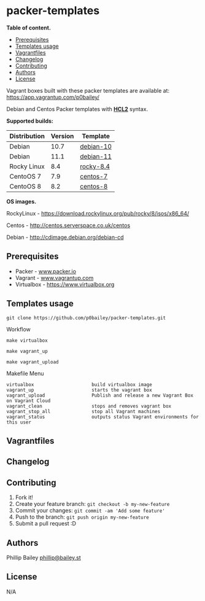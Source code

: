 # packer-templates

**Table of content.**

<!-- toc -->

- [Prerequisites](#prerequisites)
- [Templates usage](#templates-usage)
- [Vagrantfiles](#vagrantfiles)
- [Changelog](#changelog)
- [Contributing](#contributing)
- [Authors](#authors)
- [License](#license)

<!-- tocstop -->

Vagrant boxes built with these packer templates are available at: https://app.vagrantup.com/p0bailey/


Debian and  Centos Packer templates with **[HCL2](https://bailey.st/2020/11/01/packer-virtualbox-builder-from-json-to-hcl.html)** syntax.

**Supported builds:**


|  Distribution | Version  | Template   |
|---|---|---|
| Debian  |   10.7|  [debian-10](debian-10)   |
| Debian   | 11.1  |  [debian-11](debian-11) |
|Rocky Linux   | 8.4  | [rocky-8.4](rocky-8.4)  |
|  CentoOS 7 | 7.9 |  [centos-7](centos-7)   |
|  CentoOS 8 | 8.2 |  [centos-8](centos-8)   |


**OS images.**

RockyLinux - https://download.rockylinux.org/pub/rocky/8/isos/x86_64/

Centos - http://centos.serverspace.co.uk/centos

Debian - http://cdimage.debian.org/debian-cd

## Prerequisites

* Packer - www.packer.io
* Vagrant - www.vagrantup.com
* Virtualbox - https://www.virtualbox.org

## Templates usage

`git clone https://github.com/p0bailey/packer-templates.git`

Workflow

`make virtualbox`

`make vagrant_up`

`make vagrant_upload`


Makefile Menu
```
virtualbox                     build virtualbox image
vagrant_up                     starts the vagrant box
vagrant_upload                 Publish and release a new Vagrant Box on Vagrant Cloud
vagrant_clean                  stops and removes vagrant box
vagrant_stop_all               stop all Vagrant machines
vagrant_status                 outputs status Vagrant environments for this user
```

## Vagrantfiles



## Changelog

## Contributing

1. Fork it!
2. Create your feature branch: `git checkout -b my-new-feature`
3. Commit your changes: `git commit -am 'Add some feature'`
4. Push to the branch: `git push origin my-new-feature`
5. Submit a pull request :D



## Authors

Phillip Bailey <phillip@bailey.st>

## License

N/A
